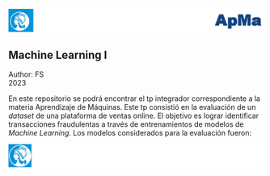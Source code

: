 ![header](doc/LogoHeader.png)

## Machine Learning I

Author: FS <br>
2023

En este repositorio se podrá encontrar el tp integrador correspondiente a la materia Aprendizaje de Máquinas. Este tp consistió en la evaluación de un *dataset* de una plataforma de ventas online. El objetivo es lograr identificar  transacciones fraudulentas a través de entrenamientos de modelos de *Machine Learning*. Los modelos considerados para la evaluación fueron:

![footer](doc/LogoFooter.png)
